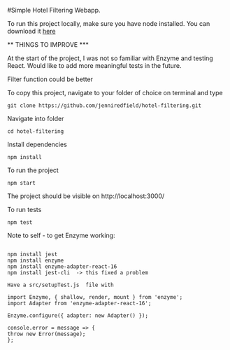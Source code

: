 #Simple Hotel Filtering Webapp.


To run this project locally, make sure you have node installed. You can download it [here](https://nodejs.org/en/download/)

** THINGS TO IMPROVE ***

At the start of the project, I was not so familiar with Enzyme and testing React. Would like to add more meaningful tests in the future.

Filter function could be better




To copy this project, navigate to your folder of choice on terminal and type

```
git clone https://github.com/jenniredfield/hotel-filtering.git

```



Navigate into folder

```
cd hotel-filtering
```



Install dependencies

```
npm install
```



To run the project

```
npm start
```



The project should be visible on http://localhost:3000/



To run tests

```
npm test
```

Note to self - to get Enzyme  working:

```

npm install jest
npm install enzyme
npm install enzyme-adapter-react-16
npm install jest-cli  -> this fixed a problem

Have a src/setupTest.js  file with

import Enzyme, { shallow, render, mount } from 'enzyme';
import Adapter from 'enzyme-adapter-react-16';

Enzyme.configure({ adapter: new Adapter() });

console.error = message => {
throw new Error(message);
};

```